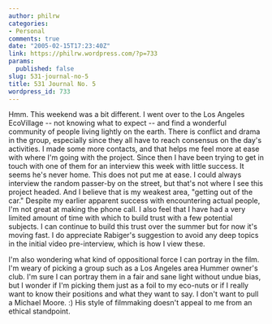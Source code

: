 ```yaml
---
author: philrw
categories:
- Personal
comments: true
date: "2005-02-15T17:23:40Z"
link: https://philrw.wordpress.com/?p=733
params:
  published: false
slug: 531-journal-no-5
title: 531 Journal No. 5
wordpress_id: 733
---
```


Hmm. This weekend was a bit different. I went over to the Los Angeles EcoVillage -- not knowing what to expect -- and find a wonderful community of people living lightly on the earth. There is conflict and drama in the group, especially since they all have to reach consensus on the day's activities. I made some more contacts, and that helps me feel more at ease with where I'm going with the project. Since then I have been trying to get in touch with one of them for an interview this week with little success. It seems he's never home. This does not put me at ease. I could always interview the random passer-by on the street, but that's not where I see this project headed. And I believe that is my weakest area, "getting out of the car." Despite my earlier apparent success with encountering actual people, I'm not great at making the phone call. I also feel that I have had a very limited amount of time with which to build trust with a few potential subjects. I can continue to build this trust over the summer but for now it's moving fast. I do appreciate Rabiger's suggestion to avoid any deep topics in the initial video pre-interview, which is how I view these. 

I'm also wondering what kind of oppositional force I can portray in the film. I'm weary of picking a group such as a Los Angeles area Hummer owner's club. I'm sure I can portray them in a fair and sane light without undue bias, but I wonder if I'm picking them just as a foil to my eco-nuts or if I really want to know their positions and what they want to say. I don't want to pull a Michael Moore. :) His style of filmmaking doesn't appeal to me from an ethical standpoint.
